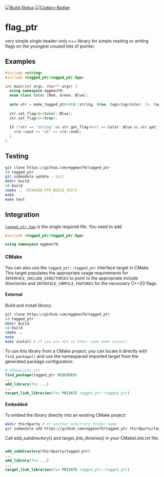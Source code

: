 [![Build Status](https://travis-ci.com/eggman79/flag_ptr.svg?branch=main)](https://travis-ci.com/eggman79/flag_ptr)
[![Codacy Badge](https://app.codacy.com/project/badge/Grade/d1942e0dcae448959c9a7bc0da909d26)](https://www.codacy.com/gh/eggman79/flag_ptr/dashboard?utm_source=github.com&amp;utm_medium=referral&amp;utm_content=eggman79/flag_ptr&amp;utm_campaign=Badge_Grade)
# flag_ptr
very simple single header-only c++ library for simple reading or writing flags on the youngest unused bits of pointer.

## Examples
```C++
#include <string>
#include <tagged_ptr/tagged_ptr.hpp>

int main(int argc, char** argv) {
  using namespace eggman79;
  enum class Color {Red, Green, Blue};
  
  auto str = make_tagged_ptr<std::string, true, tags<tag<Color, 2>, tag<bool, 1>>>("string");
  
  str.set_flag<0>(Color::Blue);
  str.set_flag<1>(true);
  
  if (*str == "string" && str.get_flag<0>() == Color::Blue && str.get_flag<1>()) {
    std::cout << "ok" << std::endl;
  }
}
```
## Testing
```bash
git clone https://github.com/eggman79/tagged_ptr
cd tagged_ptr
git submodule update --init
mkdir build
cd build
cmake .. -DTAGGED_PTR_BUILD_TESTS
make
make test
```

## Integration

[`tagged_ptr.hpp`](https://github.com/eggman79/tagged_ptr/blob/main/include/tagged_ptr/tagged_ptr.hpp) is the single required file. You need to add

```cpp
#include <tagged_ptr/tagged_ptr.hpp>

using namespace eggman79;
```

### CMake

You can also use the `tagged_ptr::tagged_ptr` interface target in CMake.  This target populates the appropriate usage requirements for `INTERFACE_INCLUDE_DIRECTORIES` to point to the appropriate include directories and `INTERFACE_COMPILE_FEATURES` for the necessary C++20 flags.

#### External
Build and install library:

```bash
git clone https://github.com/eggman79/tagged_ptr
cd tagged_ptr
mkdir build
cd build
cmake ..
make 
make install # if you are not su then: sudo make install
```

To use this library from a CMake project, you can locate it directly with `find_package()` and use the namespaced imported target from the generated package configuration:

```cmake
# CMakeLists.txt
find_package(tagged_ptr REQUIRED)
...
add_library(foo ...)
...
target_link_libraries(foo PRIVATE tagged_ptr::tagged_ptr)
```


#### Embedded

To embed the library directly into an existing CMake project:

```bash
mkdir thirdparty # or another arbitrary folder name
git submodule add https://github.com/eggman79/tagged_ptr thirdparty/tagged_ptr

```
Call add_subdirectory() and target_link_libraries() in your CMakeLists.txt file:

```cmake

add_subdirectory(thirdparty/tagged_ptr)
...
add_library(foo ...)
...
target_link_libraries(foo PRIVATE tagged_ptr::tagged_ptr)
```

